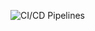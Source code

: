 ![CI/CD Pipelines](https://github.com/lioarce01/realtime-chat-app/actions/workflows/go.yml/badge.svg)
